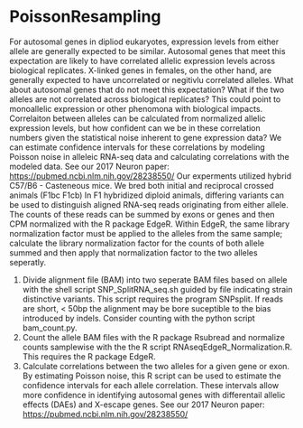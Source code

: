 # PoissonResampling
For autosomal genes in dipliod eukaryotes, expression levels from either allele are generally expected to be similar. Autosomal genes that meet this expectation are likely to have correlated allelic expression levels across biological replicates. X-linked genes in females, on the other hand, are generally expected to have uncorrelated or negitivlu correlated alleles. What about autosomal genes that do not meet this expectation? What if the two alleles are not correlated across biological replicates? This could point to monoallelic expression or other phenomona with biological impacts. Correlaiton between alleles can be calculated from normalized allelic expression levels, but how confident can we be in these correlation numbers given the statistical noise inherent to gene expression data? We can estimate confidence intervals for these correlations by modeling Poisson noise in alleleic RNA-seq data and calculating correlations with the modeled data. See our 2017 Neuron paper: https://pubmed.ncbi.nlm.nih.gov/28238550/
Our experments utilized hybrid C57/B6 - Casteneous mice. We bred both initial and reciprocal crossed animals (F1bc F1cb)
In F1 hybridized diploid animals, differing variants can be used to distinguish aligned RNA-seq reads originating from either allele. The counts of these reads can be summed by exons or genes and then CPM normalized with the R package EdgeR. Within EdgeR, the same library normalization factor must be applied to the alleles from the same sample; calculate the library normalization factor for the counts of both allele summed and then apply that normalization factor to the two alleles seperatly. 
1) Divide alignment file (BAM) into two seperate BAM files based on allele with the shell script SNP_SplitRNA_seq.sh guided by file indicating strain distinctive variants. This script requires the program SNPsplit. If reads are short, < 50bp the alignment may be bore suceptible to the bias introduced by indels. Consider counting with the python script bam_count.py.
2) Count the allele BAM files with the R package Rsubread and normalize counts samplewise with the the R script RNAseqEdgeR_Normalization.R. This requires the R package EdgeR.
4) Calculate correlations between the two alleles for a given gene or exon. By estimating Poisson noise, this R script can be used to estimate the confidence intervals for each allele correlation. These intervals allow more confidence in identifying autosomal genes with differentail allelic effects (DAEs) and X-escape genes. See our 2017 Neuron paper: https://pubmed.ncbi.nlm.nih.gov/28238550/


